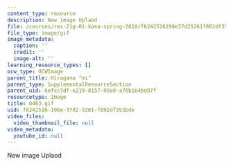 ```yaml
---
content_type: resource
description: New image Uplaod
file: /courses/res-21g-01-kana-spring-2010/f6242516198e37d25261f892df353bde_0463.gif
file_type: image/gif
image_metadata:
  caption: ''
  credit: ''
  image-alt: ''
learning_resource_types: []
ocw_type: OCWImage
parent_title: Hiragana "mi"
parent_type: SupplementalResourceSection
parent_uid: 6efcc7df-e219-8157-89a9-a76b1b4bd87f
resourcetype: Image
title: 0463.gif
uid: f6242516-198e-37d2-5261-f892df353bde
video_files:
  video_thumbnail_file: null
video_metadata:
  youtube_id: null
---
```

New image Uplaod

